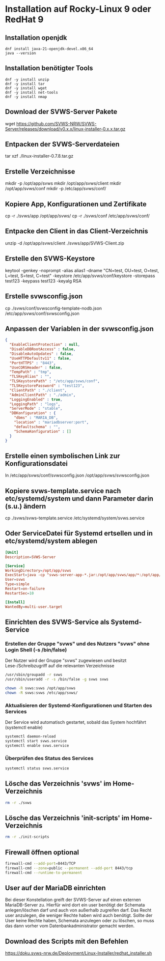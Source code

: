 # Installation auf Rocky-Linux 9 oder RedHat 9

## Installation openjdk

```shell
dnf install java-21-openjdk-devel.x86_64
java --version
```

## Installation benötigter Tools

```shell
dnf -y install unzip
dnf -y install tar
dnf -y install wget
dnf -y install net-tools
dnf -y install nmap
```

## Download der SVWS-Server Pakete

wget https://github.com/SVWS-NRW/SVWS-Server/releases/download/v0.x.x/linux-installer-0.x.x.tar.gz


## Entpacken der SVWS-Serverdateien

tar xzf ./linux-installer-0.7.8.tar.gz

## Erstelle Verzeichnisse

mkdir -p /opt/app/svws
mkdir /opt/app/svws/client
mkdir /opt/app/svws/conf
mkdir -p /etc/app/svws/conf/


## Kopiere App, Konfigurationen und Zertifikate
cp -r ./svws/app /opt/app/svws/
cp -r ./svws/conf /etc/app/svws/conf/

## Entpacke den Client in das Client-Verzeichnis
unzip -d /opt/app/svws/client  ./svws/app/SVWS-Client.zip

## Erstelle den SVWS-Keystore

keytool -genkey -noprompt -alias alias1 -dname "CN=test, OU=test, O=test, L=test, S=test, C=test" -keystore /etc/app/svws/conf/keystore -storepass test123 -keypass test123  -keyalg RSA

## Erstelle svwsconfig.json

cp ./svws/conf/svwsconfig-template-nodb.json /etc/app/svws/conf/svwsconfig.json

## Anpassen der Variablen in der svwsconfig.json

```json
{
  "EnableClientProtection" : null,
  "DisableDBRootAccess" : false,
  "DisableAutoUpdates" : false,
  "UseHTTPDefaultv11" : false,
  "PortHTTPS" : "8443",
  "UseCORSHeader" : false,
  "TempPath" : "tmp",
  "TLSKeyAlias" : "",
  "TLSKeystorePath" : "/etc/app/svws/conf",
  "TLSKeystorePassword" : "test123",
  "ClientPath" : "./client",
  "AdminClientPath" : "./admin",
  "LoggingEnabled" : true,
  "LoggingPath" : "logs",
  "ServerMode" : "stable",
  "DBKonfiguration" : {
    "dbms" : "MARIA_DB",
    "location" : "mariadbserver:port",
    "defaultschema" : "",
    "SchemaKonfiguration" : []
  }
}
```

## Erstelle einen symbolischen Link zur Konfigurationsdatei

ln /etc/app/svws/conf/svwsconfig.json /opt/app/svws/svwsconfig.json

## Kopiere svws-template.service nach etc/systemd/system und dann Parameter darin (s.u.) ändern

cp ./svws/svws-template.service /etc/systemd/system/svws.service

## Oder ServiceDatei für Systemd ertsellen und in etc/systemd/system  ablegen

```toml
[Unit]
Description=SVWS-Server

[Service]
WorkingDirectory=/opt/app/svws
ExecStart=java -cp "svws-server-app-*.jar:/opt/app/svws/app/*:/opt/app/svws/app/lib/*" de.svws_nrw.server.jetty.Main
User=svws
Type=simple
Restart=on-failure
RestartSec=10

[Install]
WantedBy=multi-user.target
```

## Einrichten des SVWS-Service als Systemd-Service

### Erstellen der Gruppe "svws" und des Nutzers "svws" ohne Login Shell (-s /bin/false)

Der Nutzer wird der Gruppe "svws" zugewiesen und besitzt Lese-/Schreibzugriff auf die relevanten Verzeichnisse

```bash
/usr/sbin/groupadd -r svws
/usr/sbin/useradd -r -s /bin/false -g svws svws

chown -R svws:svws /opt/app/svws
chown -R svws:svws /etc/app/svws/
```

### Aktualisieren der Systemd-Konfigurationen und Starten des Services

Der Service wird automatisch gestartet, sobald das System hochfährt (systemctl enable)

```bash
systemctl daemon-reload
systemctl start svws.service
systemctl enable svws.service
```

### Überprüfen des Status des Services

```bash
systemctl status svws.service
```

## Lösche das Verzeichnis 'svws' im Home-Verzeichnis

```bash
rm -r ./svws
```

## Lösche das Verzeichnis 'init-scripts' im Home-Verzeichnis

```bash
rm -r ./init-scripts
```

## Firewall öffnen optional

```bash
firewall-cmd --add-port=8443/TCP
firewall-cmd --zone=public --permanent --add-port 8443/tcp
firewall-cmd --runtime-to-permanent
```

## User auf der MariaDB einrichten

Bei dieser Konstellation greift der SVWS-Server auf einen externen MariaDB-Server zu.
Hierfür wird dort ein user benötigt der Schemata anlegen/löschen darf und auch von außerhalb zugreifen darf.
Das Recht user anzulegen, die weniger Rechte haben wird auch benötigt. 
Sollte der User keine Rechte haben, Schemata anzulegen oder zu löschen, so muss das dann vorher vom Datenbankadministrator gemacht werden.


## Download des Scripts mit den Befehlen

https://doku.svws-nrw.de/Deployment/Linux-Installer/redhat_installer.sh